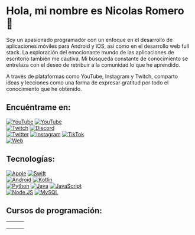 # Hola, mi nombre es Nicolas Romero 👋

Soy un apasionado programador con un enfoque en el desarrollo de aplicaciones móviles para Android y iOS, así como en el desarrollo web full stack. La exploración del emocionante mundo de las aplicaciones de escritorio también me cautiva. Mi búsqueda constante de conocimiento se entrelaza con el deseo de retribuir a la comunidad lo que he aprendido.

A través de plataformas como YouTube, Instagram y Twitch, comparto ideas y lecciones como una forma de expresar gratitud por todo el conocimiento que he obtenido.

## Encuéntrame en:

[![YouTube](https://img.shields.io/badge/YouTube-Kureikode-FF0000?style=for-the-badge&logo=youtube&logoColor=white&labelColor=101010)](https://youtube.com/@kureikode)
[![YouTube](https://img.shields.io/badge/YouTube-Kureidyzn-FF0000?style=for-the-badge&logo=youtube&logoColor=white&labelColor=101010)](https://youtube.com/@kureidyzn)
</br>
[![Twitch](https://img.shields.io/badge/Twitch-Kureikode-9146FF?style=for-the-badge&logo=twitch&logoColor=white&labelColor=101010)](https://twitch.tv/kureikode)
[![Discord](https://img.shields.io/badge/Discord-Kureikode-5865F2?style=for-the-badge&logo=discord&logoColor=white&labelColor=101010)](https://mouredev.com/discord)
</br>
[![Twitter](https://img.shields.io/badge/Twitter-@Kureikode-1DA1F2?style=for-the-badge&logo=twitter&logoColor=white&labelColor=101010)](https://twitter.com/kureikode)
[![Instagram](https://img.shields.io/badge/Instagram-@Kureikode-E4405F?style=for-the-badge&logo=instagram&logoColor=white&labelColor=101010)](https://instagram.com/kureikode)
[![TikTok](https://img.shields.io/badge/TikTok-@Kureikode-69C9D0?style=for-the-badge&logo=tiktok&logoColor=white&labelColor=101010)](https://tiktok.com/@kureikode)
</br>
[![Web](https://img.shields.io/badge/Web-Kureikode.com-14a1f0?style=for-the-badge&logo=dev.to&logoColor=white&labelColor=101010)](http://kureikode.com)

## Tecnologías:

[![Apple](https://img.shields.io/badge/iOS-999999?style=for-the-badge&logo=apple&logoColor=white&labelColor=101010)]()
[![Swift](https://img.shields.io/badge/Swift-FA7343?style=for-the-badge&logo=swift&logoColor=white&labelColor=101010)]()
</br>
[![Android](https://img.shields.io/badge/Android-3DDC84?style=for-the-badge&logo=android&logoColor=white&labelColor=101010)]()
[![Kotlin](https://img.shields.io/badge/Kotlin-0095D5?style=for-the-badge&logo=kotlin&logoColor=white&labelColor=101010)]()
</br>
[![Python](https://img.shields.io/badge/Python-yellow?style=for-the-badge&logo=python&logoColor=white&labelColor=101010)]()
[![Java](https://img.shields.io/badge/Java-007396?style=for-the-badge&logo=java&logoColor=white&labelColor=101010)]()
[![JavaScript](https://img.shields.io/badge/JavaScript-F7DF1E?style=for-the-badge&logo=javascript&logoColor=white&labelColor=101010)]()
</br>
[![Node.JS](https://img.shields.io/badge/Node.JS-339933?style=for-the-badge&logo=node.js&logoColor=white&labelColor=101010)]()
[![MySQL](https://img.shields.io/badge/MySQL-4479A1?style=for-the-badge&logo=mysql&logoColor=white&labelColor=101010)]()
</br>

## Cursos de programación:

<table style="width:100%">
<tr>
<td>
<a href="https://youtu.be/">
<img src=" ">
</a>
</td>
<td>
<a href="https://youtu.be/">
<img src=" ">
</a>
</td>
<td>
<a href="https://youtu.be/">
<img src=" ">
</a>
</td>
</tr>
<tr>
<td>
<a href="https://youtu.be/">
<img src=" ">
</a>
</td>
<td>
<a href="https://youtu.be/">
<img src=" ">
</a>
</td>
<td>
<a href="https://youtu.be/">
<img src=" ">
</a>
</td>
</tr>
<tr>
<td>
<a href="https://youtu.be/">
<img src=" ">
</a>
</td>
<td>
<a href="https://youtu.be/">
<img src=" ">
</a>
</td>
<td>
<a href="https://youtu.be/">
<img src=" ">
</a>
</td>
</tr>
</table>

